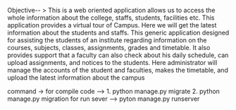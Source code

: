Objective-- >
This is a web oriented application allows us to access the whole information about the 
college, staffs, students, facilities etc. This application provides a virtual tour of Campus. 
Here we will get the latest information about the students and staffs. This generic 
application designed for assisting the students of an institute regarding information on the 
courses, subjects, classes, assignments, grades and timetable. It also provides support that 
a faculty can also check about his daily schedule, can upload assignments, and notices to 
the students. Here administrator will manage the accounts of the student and faculties, 
makes the timetable, and upload the latest information about the campus

command ->
   for compile code --> 1. python manage.py migrate
                        2. python manage.py migration
   for run sever -->     pyton manage.py runserver
